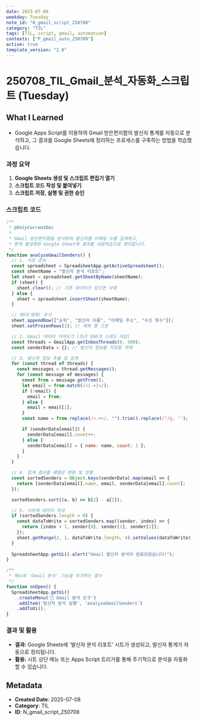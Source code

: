 ```yaml
---
date: 2025-07-08
weekday: Tuesday
note_id: "N_gmail_script_250708"
category: "TIL"
tags: [TIL, script, gmail, automation]
contexts: ["P_gmail_auto_250709"]
active: true
template_version: "2.0"
---
```


# 250708_TIL_Gmail_분석_자동화_스크립트 (Tuesday)

## What I Learned
- Google Apps Script를 이용하여 Gmail 받은편지함의 발신자 통계를 자동으로 분석하고, 그 결과를 Google Sheets에 정리하는 프로세스를 구축하는 방법을 학습했습니다.

### 과정 요약
1.  **Google Sheets 생성 및 스크립트 편집기 열기**
2.  **스크립트 코드 작성 및 붙여넣기**
3.  **스크립트 저장, 실행 및 권한 승인**

### 스크립트 코드
```javascript
/**
 * @OnlyCurrentDoc
 *
 * Gmail 받은편지함을 분석하여 발신자별 이메일 수를 집계하고,
 * 현재 활성화된 Google Sheet에 결과를 내림차순으로 정리합니다.
 */
function analyzeGmailSenders() {
  // 1. 시트 준비
  const spreadsheet = SpreadsheetApp.getActiveSpreadsheet();
  const sheetName = "발신자 분석 리포트";
  let sheet = spreadsheet.getSheetByName(sheetName);
  if (sheet) {
    sheet.clear(); // 기존 데이터가 있으면 삭제
  } else {
    sheet = spreadsheet.insertSheet(sheetName);
  }

  // 헤더(제목) 추가
  sheet.appendRow(["순위", "발신자 이름", "이메일 주소", "수신 횟수"]);
  sheet.setFrozenRows(1); // 제목 행 고정

  // 2. Gmail 데이터 가져오기 (최근 500개 스레드 대상)
  const threads = GmailApp.getInboxThreads(0, 500);
  const senderData = {}; // 발신자 정보를 저장할 객체

  // 3. 발신자 정보 추출 및 집계
  for (const thread of threads) {
    const messages = thread.getMessages();
    for (const message of messages) {
      const from = message.getFrom();
      let email = from.match(/<(.+)>/);
      if (!email) {
        email = from;
      } else {
        email = email[1];
      }
      const name = from.replace(/<.+>/, "").trim().replace(/"/g, '');

      if (senderData[email]) {
        senderData[email].count++;
      } else {
        senderData[email] = { name: name, count: 1 };
      }
    }
  }

  // 4. 집계 결과를 배열로 변환 및 정렬
  const sortedSenders = Object.keys(senderData).map(email => {
    return [senderData[email].name, email, senderData[email].count];
  });

  sortedSenders.sort((a, b) => b[2] - a[2]);

  // 5. 시트에 데이터 작성
  if (sortedSenders.length > 0) {
    const dataToWrite = sortedSenders.map((sender, index) => {
      return [index + 1, sender[0], sender[1], sender[2]];
    });
    sheet.getRange(2, 1, dataToWrite.length, 4).setValues(dataToWrite);
  }
  
  SpreadsheetApp.getUi().alert("Gmail 발신자 분석이 완료되었습니다!");
}

/**
 * 메뉴에 'Gmail 분석' 기능을 추가하는 함수
 */
function onOpen() {
  SpreadsheetApp.getUi()
    .createMenu('🚀 Gmail 분석 도구')
    .addItem('발신자 분석 실행', 'analyzeGmailSenders')
    .addToUi();
}
```

### 결과 및 활용
- **결과:** Google Sheets에 '발신자 분석 리포트' 시트가 생성되고, 발신자 통계가 자동으로 정리됩니다.
- **활용:** 시트 상단 메뉴 또는 Apps Script 트리거를 통해 주기적으로 분석을 자동화할 수 있습니다.

## Metadata
- **Created Date**: 2025-07-08
- **Category**: TIL
- **ID**: N_gmail_script_250708
